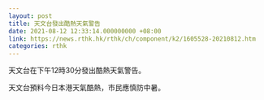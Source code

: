 ```yaml
---
layout: post
title: 天文台發出酷熱天氣警告
date: 2021-08-12 12:33:14.000000000 +08:00
link: https://news.rthk.hk/rthk/ch/component/k2/1605528-20210812.htm
categories: rthk
---
```


天文台在下午12時30分發出酷熱天氣警告。

天文台預料今日本港天氣酷熱，市民應慎防中暑。

